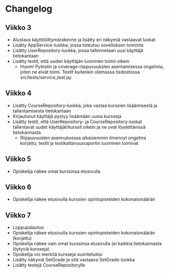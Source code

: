 # Changelog

## Viikko 3

- Alustava käyttöliittymärakenne ja lisätty eri näkymiä vastaavat luokat
- Lisätty AppService-luokka, jossa toteutuu sovelluksen toiminta
- Lisätty UserRepository-luokka, jossa tallennetaan uusi käyttäjä tietokantaan
- Lisätty testit, että uuden käyttäjän luominen toimii oikein
  - Huom! Pytestin ja coverage-riippuvuuksien asentamisessa ongelmia, joten ne eivät toimi. Testit kuitenkin olemassa tiedostossa src/tests/service_test.py

## Viikko 4

- Lisätty CourseRepository-luokka, joka vastaa kurssien lisäämisestä ja tallentamisesta tietokantaan
- Kirjautunut käyttäjä pystyy lisäämään uusia kursseja
- Lisätty testit, että UserRepository- ja CourseRepository-luokat tallentavat uudet käyttäjät/kurssit oikein ja ne ovat löydettävissä tietokannasta
  - Riippuvuusten asennuksessa aikaisemmin ilmennyt ongelma korjattu; testit ja testikattavuusraportin luominen toimivat

## Viikko 5

- Opiskelija näkee omat kurssinsa etusivulla

## Viikko 6

- Opiskelija näkee etusivulla kurssien opintopisteiden kokonaismäärän

## Viikko 7

- Loppupalautus
- Opiskelija näkee etusivulla kurssien opintopisteiden kokonaismäärän (korjattu)
- Opiskelija näkee vain omat kurssinsa etusivulla (ei kaikkia tietokannasta löytyviä kursseja)
- Opiskelija voi merkitä kursseja suoritetuiksi
- Lisätty näkymä SetGrade ja sitä vastaava SetGrade-luokka
- Lisätty testejä CourseRepositorylle


